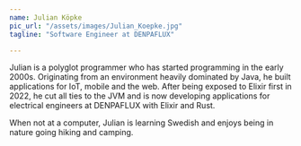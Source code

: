 ```yaml
---
name: Julian Köpke
pic_url: "/assets/images/Julian_Koepke.jpg"
tagline: "Software Engineer at DENPAFLUX"

---
```

Julian is a polyglot programmer who has started programming in the early 2000s. Originating from an environment heavily dominated by Java, he built applications for IoT, mobile and the web. After being exposed to Elixir first in 2022, he cut all ties to the JVM and is now developing applications for electrical engineers at DENPAFLUX with Elixir and Rust.

When not at a computer, Julian is learning Swedish and enjoys being in nature going hiking and camping.
